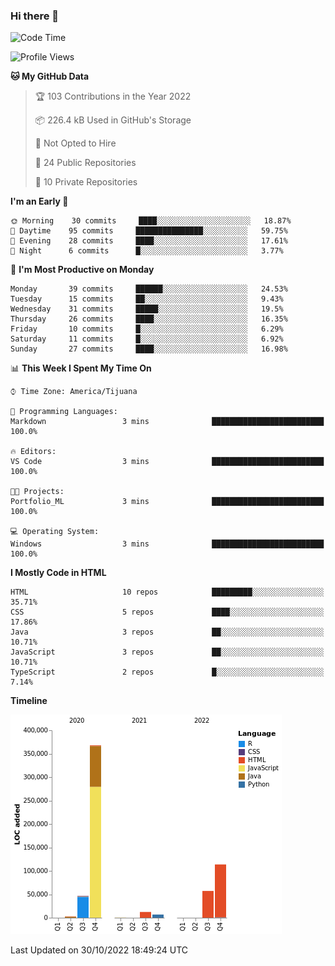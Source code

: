 ### Hi there 👋

<!--START_SECTION:waka-->
![Code Time](http://img.shields.io/badge/Code%20Time-124%20hrs%2010%20mins-blue)

![Profile Views](http://img.shields.io/badge/Profile%20Views-0-blue)

**🐱 My GitHub Data** 

> 🏆 103 Contributions in the Year 2022
 > 
> 📦 226.4 kB Used in GitHub's Storage 
 > 
> 🚫 Not Opted to Hire
 > 
> 📜 24 Public Repositories 
 > 
> 🔑 10 Private Repositories  
 > 
**I'm an Early 🐤** 

```text
🌞 Morning    30 commits     ████░░░░░░░░░░░░░░░░░░░░░   18.87% 
🌆 Daytime    95 commits     ███████████████░░░░░░░░░░   59.75% 
🌃 Evening    28 commits     ████░░░░░░░░░░░░░░░░░░░░░   17.61% 
🌙 Night      6 commits      █░░░░░░░░░░░░░░░░░░░░░░░░   3.77%

```
📅 **I'm Most Productive on Monday** 

```text
Monday       39 commits     ██████░░░░░░░░░░░░░░░░░░░   24.53% 
Tuesday      15 commits     ██░░░░░░░░░░░░░░░░░░░░░░░   9.43% 
Wednesday    31 commits     █████░░░░░░░░░░░░░░░░░░░░   19.5% 
Thursday     26 commits     ████░░░░░░░░░░░░░░░░░░░░░   16.35% 
Friday       10 commits     █░░░░░░░░░░░░░░░░░░░░░░░░   6.29% 
Saturday     11 commits     █░░░░░░░░░░░░░░░░░░░░░░░░   6.92% 
Sunday       27 commits     ████░░░░░░░░░░░░░░░░░░░░░   16.98%

```


📊 **This Week I Spent My Time On** 

```text
⌚︎ Time Zone: America/Tijuana

💬 Programming Languages: 
Markdown                 3 mins              █████████████████████████   100.0%

🔥 Editors: 
VS Code                  3 mins              █████████████████████████   100.0%

🐱‍💻 Projects: 
Portfolio_ML             3 mins              █████████████████████████   100.0%

💻 Operating System: 
Windows                  3 mins              █████████████████████████   100.0%

```

**I Mostly Code in HTML** 

```text
HTML                     10 repos            █████████░░░░░░░░░░░░░░░░   35.71% 
CSS                      5 repos             ████░░░░░░░░░░░░░░░░░░░░░   17.86% 
Java                     3 repos             ██░░░░░░░░░░░░░░░░░░░░░░░   10.71% 
JavaScript               3 repos             ██░░░░░░░░░░░░░░░░░░░░░░░   10.71% 
TypeScript               2 repos             █░░░░░░░░░░░░░░░░░░░░░░░░   7.14%

```


**Timeline**

![Chart not found](https://raw.githubusercontent.com/Aarushi-Pandey/Aarushi-Pandey/main/charts/bar_graph.png) 


 Last Updated on 30/10/2022 18:49:24 UTC
<!--END_SECTION:waka-->
